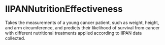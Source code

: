 # IIPANNutritionEffectiveness
Takes the measurements of a young cancer patient, such as weight, height, and arm circumference, and predicts their likelihood of survival from cancer with different nutritional treatments applied according to IIPAN data collected.
